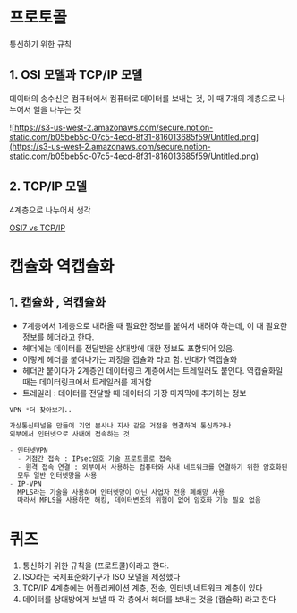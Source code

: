 # **프로토콜**

통신하기 위한 규칙 

## 1. OSI 모델과 TCP/IP 모델

데이터의 송수신은 컴퓨터에서 컴퓨터로 데이터를 보내는 것, 이 때 7개의 계층으로 나누어서 일을 나누는 것

![https://s3-us-west-2.amazonaws.com/secure.notion-static.com/b05beb5c-07c5-4ecd-8f31-816013685f59/Untitled.png](https://s3-us-west-2.amazonaws.com/secure.notion-static.com/b05beb5c-07c5-4ecd-8f31-816013685f59/Untitled.png)

## 2. TCP/IP 모델

4계층으로 나누어서 생각 

[OSI7 vs TCP/IP](https://www.notion.so/b71f2100727a47e3bf7e3c45cd027431)

# 캡슐화 역캡슐화

## 1. 캡슐화 , 역캡슐화

- 7계층에서 1계층으로 내려올 때 필요한 정보를 붙여서 내려야 하는데, 이 때 필요한 정보를 헤더라고 한다.
- 헤더에는 데이터를 전달받을 상대방에 대한 정보도 포함되어 있음.
- 이렇게 헤더를 붙여나가는 과정을 캡슐화 라고 함. 반대가 역캡슐화
- 헤더만 붙이다가 2계층인 데이터링크 계층에서는 트레일러도 붙인다. 역캡슐화일 때는 데이터링크에서 트레일러를 제거함
- 트레일러 : 데이터를 전달할 때 데이터의 가장 마지막에 추가하는 정보

```python
VPN *더 찾아보기..

가상통신터널을 만들어 기업 본사나 지사 같은 거점을 연결하여 통신하거나
외부에서 인터넷으로 사내에 접속하는 것

- 인터넷VPN
  - 거점간 접속 : IPsec암호 기술 프로토콜로 접속 
  - 원격 접속 연결 : 외부에서 사용하는 컴퓨터와 사내 네트워크를 연결하기 위한 암호화된 통신로 사용
  모두 일반 인터넷망을 사용 
- IP-VPN
  MPLS라는 기술을 사용하며 인터넷망이 아닌 사업자 전용 폐쇄망 사용 
  따라서 MPLS을 사용하면 해킹, 데이터변조의 위험이 없어 암호화 기능 필요 없음
```

# 퀴즈

1. 통신하기 위한 규칙을 (프로토콜)이라고 한다.
2. ISO라는 국제표준화기구가 ISO 모델을 제정했다
3. TCP/IP 4계층에는 어플리케이션 계층, 전송, 인터넷,네트워크 계층이 있다
4. 데이터를 상대방에게 보낼 때 각 층에서 헤더를 보내는 것을 (캡슐화) 라고 한다